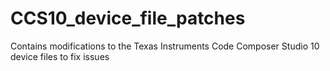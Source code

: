 # CCS10_device_file_patches
Contains modifications to the Texas Instruments Code Composer Studio 10 device files to fix issues
